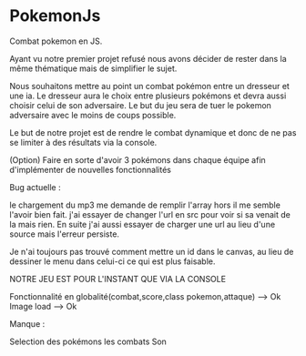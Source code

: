 ﻿# PokemonJs
Combat pokemon en JS.

Ayant vu notre premier projet refusé nous avons décider de rester dans la même thématique mais de simplifier le sujet. 

Nous souhaitons mettre au point un combat pokémon entre un dresseur et une ia. Le dresseur aura le choix entre plusieurs pokémons et devra aussi choisir celui de son adversaire. Le but du jeu sera de tuer le pokemon adversaire avec le moins de coups possible.

Le but de notre projet est de rendre le combat dynamique et donc de ne pas se limiter à des résultats via la console.

(Option) Faire en sorte d'avoir 3 pokémons dans chaque équipe afin d'implémenter de nouvelles fonctionnalités 

Bug actuelle : 

le chargement du mp3 me demande de remplir l'array hors il me semble l'avoir bien fait. j'ai essayer de changer l'url en src pour voir si sa venait de la mais rien. En suite j'ai aussi essayer de charger une url au lieu d'une source mais l'erreur persiste. 

Je n'ai toujours pas trouvé comment mettre un id dans le canvas, au lieu de dessiner le menu dans celui-ci ce qui est plus faisable.

NOTRE JEU EST POUR L'INSTANT QUE VIA LA CONSOLE

Fonctionnalité en globalité(combat,score,class pokemon,attaque) --> Ok
Image load --> Ok 

Manque : 

Selection des pokémons
les combats
Son 

